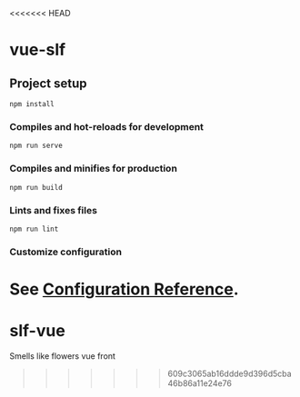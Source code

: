 <<<<<<< HEAD
# vue-slf

## Project setup
```
npm install
```

### Compiles and hot-reloads for development
```
npm run serve
```

### Compiles and minifies for production
```
npm run build
```

### Lints and fixes files
```
npm run lint
```

### Customize configuration
See [Configuration Reference](https://cli.vuejs.org/config/).
=======
# slf-vue
Smells like flowers vue front
>>>>>>> 609c3065ab16ddde9d396d5cba46b86a11e24e76
